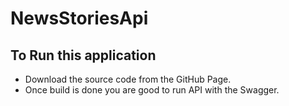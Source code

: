 # NewsStoriesApi
## To Run this application
* Download the source code from the GitHub Page.
* Once build is done you are good to run API with the Swagger.
